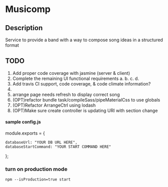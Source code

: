 # Musicomp
 
## Description
Service to provide a band with a way to compose song ideas in a structured format

## TODO
1. Add proper code coverage with jasmine (server & client)
2. Complete the remaining UI functional requirements
	a. 
	b. 
	c. 
	d. 
3. Add travis CI support, code coverage, & code climate information?
4. 
5. arrange page needs refresh to display correct song
6. (OPT)refactor bundle task/compileSass/pipeMaterialCss to use globals
7. (OPT)Refactor ArrangeCtrl using lodash
8. (OPT)Make sure create controller is updating URI with section change

#### sample config.js
module.exports = {

    databaseUrl: "YOUR DB URL HERE",
    databaseStartCommand: "YOUR START COMMAND HERE"

};

### turn on production mode
`npm --isProduction=true start`

